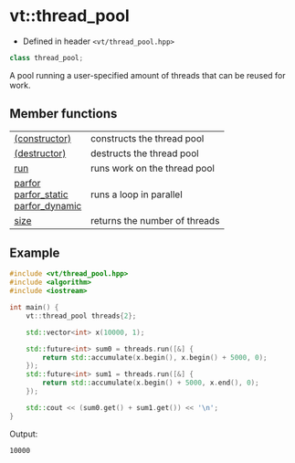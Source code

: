 vt::thread_pool
===============

- Defined in header `<vt/thread_pool.hpp>`

```c++
class thread_pool;
```

A pool running a user-specified amount of threads that can be reused for work.

Member functions
----------------

|||
---------------------------------------------------------- | -------------------
[(constructor)](constructor.md#top)                        | constructs the thread pool
[(destructor)](destructor.md#top)                          | destructs the thread pool
[run](run.md#top)                                          | runs work on the thread pool
[parfor<br>parfor_static<br>parfor_dynamic](parfor.md#top) | runs a loop in parallel
[size](size.md#top)                                        | returns the number of threads

Example
-------

```c++
#include <vt/thread_pool.hpp>
#include <algorithm>
#include <iostream>

int main() {
    vt::thread_pool threads{2};

    std::vector<int> x(10000, 1);

    std::future<int> sum0 = threads.run([&] {
        return std::accumulate(x.begin(), x.begin() + 5000, 0);
    });
    std::future<int> sum1 = threads.run([&] {
        return std::accumulate(x.begin() + 5000, x.end(), 0);
    });

    std::cout << (sum0.get() + sum1.get()) << '\n';
}
```

Output:

```
10000
```
